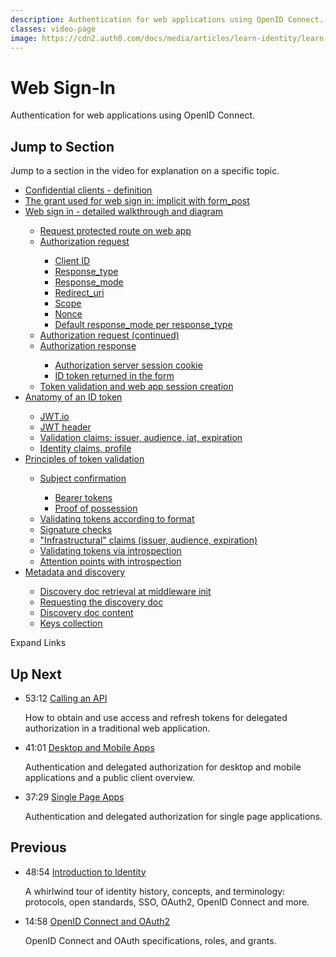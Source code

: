 ```yaml
---
description: Authentication for web applications using OpenID Connect.
classes: video-page
image: https://cdn2.auth0.com/docs/media/articles/learn-identity/learn-identity-og-image.jpg
---
```

# Web Sign-In

Authentication for web applications using OpenID Connect.

<div class="video-wrapper" data-video="k4rwcky3p5"></div>

## Jump to Section

Jump to a section in the video for explanation on a specific topic.

<div class="video-transcript video-bookmarks" id="wistia-video-bookmarks">
  <ul>
    <li><a href="#wistia_k4rwcky3p5?time=33">Confidential clients - definition</a></li>
    <li><a href="#wistia_k4rwcky3p5?time=252">The grant used for web sign in: implicit with form_post</a></li>
    <li><a href="#wistia_k4rwcky3p5?time=400">Web sign in - detailed walkthrough and diagram</a></li>
    <ul>
      <li><a href="#wistia_k4rwcky3p5?time=455">Request protected route on web app</a></li>
      <li><a href="#wistia_k4rwcky3p5?time=474">Authorization request</a></li>
      <ul>
        <li><a href="#wistia_k4rwcky3p5?time=525">Client ID</a></li>
        <li><a href="#wistia_k4rwcky3p5?time=542">Response_type</a></li>
        <li><a href="#wistia_k4rwcky3p5?time=564">Response_mode</a></li>
        <li><a href="#wistia_k4rwcky3p5?time=620">Redirect_uri</a></li>
        <li><a href="#wistia_k4rwcky3p5?time=725">Scope</a></li>
        <li><a href="#wistia_k4rwcky3p5?time=769">Nonce</a></li>
        <li><a href="#wistia_k4rwcky3p5?time=818">Default response_mode per response_type</a></li>
      </ul>
      <li><a href="#wistia_k4rwcky3p5?time=845">Authorization request (continued)</a></li>
      <li><a href="#wistia_k4rwcky3p5?time=895">Authorization response</a></li>
      <ul>
        <li><a href="#wistia_k4rwcky3p5?time=906">Authorization server session cookie</a></li>
        <li><a href="#wistia_k4rwcky3p5?time=938">ID token returned in the form</a></li>
      </ul>
      <li><a href="#wistia_k4rwcky3p5?time=983">Token validation and web app session creation</a></li>
    </ul>
    <li><a href="#wistia_k4rwcky3p5?time=1076">Anatomy of an ID token</a></li>
    <ul>
      <li><a href="#wistia_k4rwcky3p5?time=1193">JWT.io</a></li>
      <li><a href="#wistia_k4rwcky3p5?time=1208">JWT header</a></li>
      <li><a href="#wistia_k4rwcky3p5?time=1243">Validation claims: issuer, audience, iat, expiration</a></li>
      <li><a href="#wistia_k4rwcky3p5?time=1309">Identity claims, profile</a></li>
    </ul>
    <li><a href="#wistia_k4rwcky3p5?time=1340">Principles of token validation</a></li>
    <ul>
      <li><a href="#wistia_k4rwcky3p5?time=1359">Subject confirmation</a></li>
      <ul>
        <li><a href="#wistia_k4rwcky3p5?time=1408">Bearer tokens</a></li>
        <li><a href="#wistia_k4rwcky3p5?time=1436">Proof of possession</a></li>
      </ul>
      <li><a href="#wistia_k4rwcky3p5?time=1560">Validating tokens according to format</a></li>
      <li><a href="#wistia_k4rwcky3p5?time=1692">Signature checks</a></li>
      <li><a href="#wistia_k4rwcky3p5?time=1711">"Infrastructural" claims (issuer, audience, expiration)</a></li>
      <li><a href="#wistia_k4rwcky3p5?time=1764">Validating tokens via introspection</a></li>
      <li><a href="#wistia_k4rwcky3p5?time=1859">Attention points with introspection</a></li>
    </ul>
    <li><a href="#wistia_k4rwcky3p5?time=1913">Metadata and discovery</a></li>
    <ul>
      <li><a href="#wistia_k4rwcky3p5?time=1977">Discovery doc retrieval at middleware init</a></li>
      <li><a href="#wistia_k4rwcky3p5?time=1990">Requesting the discovery doc</a></li>
      <li><a href="#wistia_k4rwcky3p5?time=2004">Discovery doc content</a></li>
      <li><a href="#wistia_k4rwcky3p5?time=2051">Keys collection</a></li>
    </ul>
  </ul>
</div>

<div class="video-transcript-expand" onClick="(function() {
  $('.video-transcript').toggleClass('expanded');
  $('.video-transcript-expand i').attr('class', $('.video-transcript').hasClass('expanded') ? 'icon-budicon-462' : 'icon-budicon-460');
})()">Expand Links <i class="icon-budicon-460"></i></div>

## Up Next

<ul class="up-next">
  <li>
    <span class="video-time"><i class="icon icon-budicon-494"></i>53:12</span>
    <i class="video-icon icon icon-budicon-676"></i>
    <a href="/videos/learn-identity/04-calling-an-api">Calling an API</a>
    <p>How to obtain and use access and refresh tokens for delegated authorization in a traditional web application.</p>
  </li>

  <li>
    <span class="video-time"><i class="icon icon-budicon-494"></i>41:01</span>
    <i class="video-icon icon icon-budicon-676"></i>
    <a href="/videos/learn-identity/05-desktop-and-mobile-apps">Desktop and Mobile Apps</a>
    <p>Authentication and delegated authorization for desktop and mobile applications and a public client overview.</p>
  </li>

  <li>
    <span class="video-time"><i class="icon icon-budicon-494"></i>37:29</span>
    <i class="video-icon icon icon-budicon-676"></i>
    <a href="/videos/learn-identity/06-single-page-apps">Single Page Apps</a>
    <p>Authentication and delegated authorization for single page applications.</p>
  </li>
</ul>

## Previous

<ul class="up-next">
  <li>
    <span class="video-time"><i class="icon icon-budicon-494"></i>48:54</span>
    <i class="video-icon icon icon-budicon-676"></i>
    <a href="/videos/learn-identity/01-introduction-to-identity">Introduction to Identity</a>
    <p>A whirlwind tour of identity history, concepts, and terminology: protocols, open standards, SSO, OAuth2, OpenID Connect and more.</p>
  </li>

  <li>
    <span class="video-time"><i class="icon icon-budicon-494"></i>14:58</span>
    <i class="video-icon icon icon-budicon-676"></i>
    <a href="/videos/learn-identity/02-oidc-and-oauth">OpenID Connect and OAuth2</a>
    <p>OpenID Connect and OAuth specifications, roles, and grants.</p>
  </li>
</ul>
